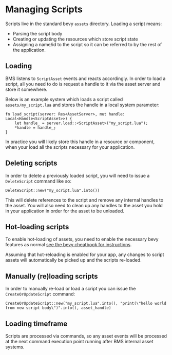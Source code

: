 # Managing Scripts

Scripts live in the standard bevy `assets` directory. Loading a script means:
- Parsing the script body
- Creating or updating the resources which store script state
- Assigning a name/id to the script so it can be referred to by the rest of the application.

## Loading 
BMS listens to `ScriptAsset` events and reacts accordingly. In order to load a script, all you need to do is request a handle to it via the asset server and store it somewhere. 

Below is an example system which loads a script called `assets/my_script.lua` and stores the handle in a local system parameter:

```rust,ignore
fn load_script(server: Res<AssetServer>, mut handle: Local<Handle<ScriptAsset>>) {
    let handle_ = server.load::<ScriptAsset>("my_script.lua");
    *handle = handle_;
}
```

In practice you will likely store this handle in a resource or component, when your load all the scripts necessary for your application. 


## Deleting scripts
In order to delete a previously loaded script, you will need to issue a `DeleteScript` command like so:

```rust,ignore
DeleteScript::new("my_script.lua".into())
```

This will delete references to the script and remove any internal handles to the asset. You will also need to clean up any handles to the asset you hold in your application in order for the asset to be unloaded.

## Hot-loading scripts
To enable hot-loading of assets, you need to enable the necessary bevy features as normal [see the bevy cheatbook for instructions](https://bevy-cheatbook.github.io/assets/hot-reload.html).

Assuming that hot-reloading is enabled for your app, any changes to script assets will automatically be picked up and the scripts re-loaded.

## Manually (re)loading scripts
In order to manually re-load or load a script you can issue the `CreateOrUpdateScript` command:

```rust,ignore
CreateOrUpdateScript::new("my_script.lua".into(), "print(\"hello world from new script body\")".into(), asset_handle)
```

## Loading timeframe
Scripts are processed via commands, so any asset events will be processed at the next command execution point running after BMS internal asset systems.